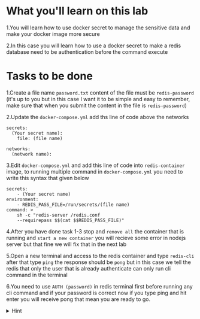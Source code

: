 # What you'll learn on this lab

1.You will learn how to use docker secret to manage the sensitive data and make your docker image more secure

2.In this case you will learn how to use a docker secret to make a redis database need to be authentication before the command execute

# Tasks to be done

1.Create a file name `password.txt` content of the file must be `redis-password` (it's up to you but in this case I want it to be simple and easy to remember, make sure that when you submit the content in the file is `redis-password`)

2.Update the `docker-compose.yml` add ths line of code above the networks
  ```plain
  secrets:
    (Your secret name):
      file: (file name)

  networks:
    (network name):
  ```

3.Edit `docker-compose.yml` and add this line of code into `redis-container` image, to running multiple command in `docker-compose.yml` you need to write this syntax that given below
  ```plain
  secrets:
      - (Your secret name)
  environment:
      - REDIS_PASS_FILE=/run/secrets/(file name)
  command: >
      sh -c "redis-server /redis.conf 
      --requirepass $$(cat $$REDIS_PASS_FILE)"
  ```
       

4.After you have done task 1-3 stop and `remove all` the container that is running and `start a new container` you will recieve some error in nodejs server but that fine we will fix that in the next lab

5.Open a new terminal and access to the redis container and type `redis-cli` after that type `ping` the response should be `pong` but in this case we tell the redis that only the user that is already authenticate can only run cli command in the terminal

6.You need to use `AUTH (password)` in redis terminal first before running any cli command and if your password is correct now if you type ping and hit enter you will receive pong that mean you are ready to go.

<details>
<summary>Hint</summary>

All neccessary command in this lab
1. `touch (filename)` - Use to create a file
2. `nano (filename)` - Use to edit a file
3. `docker-compose build` - Use to build Docker images for services defined in a docker-compose.yml
4. `docker-compose up` - Use to build all the services into container
5. `docker-compose down` - Use to remove all the container in the services
4. `docker image ls` - Use to list all the image that exist on your current machine
5. `docker container ps -a` - Use to list all exist container on your current machine
6. `docker image rm (image name)` - Use to delete a docker image with a specifig name
7. `docker container rm (container name)` - Use to delete a docker container with a specifig container
8. `docker exec -it (container name or container id) bash` - Use to access the container to run cli command

All neccessary docker-compose.yml syntax

```plain

version: (version number)

services:
  (service name):
    container_name: (container name)
    image: (image name)
    build:
      context: (path of the folder to be build)
      dockerfile: (path to Dockerfile)
    ports:
      - (port number):(port number)
    depends_on:
      - (if this container name is start this container will start after)
    networks:
      - (network name)
    secrets:
        - (Your secret name)
    environment:
        - REDIS_PASS_FILE=/run/secrets/(file name)
    command: (This is how we run a multiple command in docker-compose)
      sh -c "redis-server /redis.conf 
      --requirepass $$(cat $$REDIS_PASS_FILE)"
secrets:
  (Your secret name):
    file: (file name)

networks:
  (network name):
```{{exec}}

</details>

<details>
<summary>Solution</summary>

```plain

cat > password.txt  <<EOF
redis-password
EOF

cat > docker-compose.yml <<EOF
version: '3.9'
services: 
  
  node-container:
    container_name: node-container
    image: nodeserver
    build: 
      context: .
      dockerfile: Dockerfile
    ports:
      - 8000:8000
    depends_on:
      - redis-container
    secrets:
      - password
    environment:
      - REDIS_PASS_FILE=/run/secrets/password
    networks:
      - backend 

  redis-container:
    container_name: redis-container
    image: redis:latest
    secrets:
      - password
    environment:
      - REDIS_PASS_FILE=/run/secrets/password
    command: >
      sh -c "redis-server /redis.conf 
      --requirepass \$\$(cat \$\$REDIS_PASS_FILE)"
    ports:
      - 6379:6379
    networks:
      - backend
    volumes:
      - ./data/redis:/data
      - ./config/redis.conf:/redis.conf

secrets:
  password:
    file: password.txt

networks:
  backend:

EOF

docker-compose down

docker-compose build

docker-compose up

```{{exec}}


</details>
